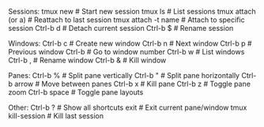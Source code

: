 Sessions:
tmux new               # Start new session
tmux ls                # List sessions
tmux attach (or a)     # Reattach to last session
tmux attach -t name    # Attach to specific session
Ctrl-b d               # Detach current session
Ctrl-b $               # Rename session

Windows:
Ctrl-b c               # Create new window
Ctrl-b n               # Next window
Ctrl-b p               # Previous window
Ctrl-b <number>        # Go to window number
Ctrl-b w               # List windows
Ctrl-b ,               # Rename window
Ctrl-b &               # Kill window

Panes:
Ctrl-b %               # Split pane vertically
Ctrl-b "               # Split pane horizontally
Ctrl-b arrow          # Move between panes
Ctrl-b x               # Kill pane
Ctrl-b z               # Toggle pane zoom
Ctrl-b space          # Toggle pane layouts

Other:
Ctrl-b ?               # Show all shortcuts
exit                   # Exit current pane/window
tmux kill-session      # Kill last session
